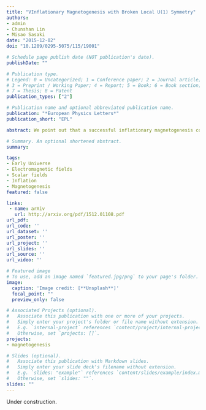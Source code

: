 ```yaml
---
title: "VInflationary Magnetogenesis with Broken Local U(1) Symmetry"
authors:
- admin
- Chunshan Lin
- Misao Sasaki
date: "2015-12-02"
doi: "10.1209/0295-5075/115/19001"

# Schedule page publish date (NOT publication's date).
publishDate: ""

# Publication type.
# Legend: 0 = Uncategorized; 1 = Conference paper; 2 = Journal article;
# 3 = Preprint / Working Paper; 4 = Report; 5 = Book; 6 = Book section;
# 7 = Thesis; 8 = Patent
publication_types: ["2"]

# Publication name and optional abbreviated publication name.
publication: "*European Physics Letters*"
publication_short: "EPL"

abstract: We point out that a successful inflationary magnetogenesis could be realised if we break the local U(1) gauge symmetry during inflation. The effective electric charge is fixed as a fundamental constant, which allows us to obtain an almost scale-invariant magnetic spectrum avoiding both the strong coupling and back reaction problems. We examine the corrections to the primordial curvature perturbation due to these stochastic electromagnetic fields and find that, at both linear and non-linear orders, the contributions from the electromagnetic field are negligible compared to those created from vacuum fluctuations. Finally, the U(1) gauge symmetry is restored at the end of inflation.

# Summary. An optional shortened abstract.
summary: 

tags:
- Early Universe
- Electromagnetic fields
- Scalar fields
- Inflation
- Magnetogenesis
featured: false

links:
 - name: arXiv
   url: http://arxiv.org/pdf/1512.01108.pdf
url_pdf: 
url_code: ''
url_dataset: ''
url_poster: ''
url_project: ''
url_slides: ''
url_source: ''
url_video: ''

# Featured image
# To use, add an image named `featured.jpg/png` to your page's folder. 
image:
  caption: 'Image credit: [**Unsplash**]'
  focal_point: ""
  preview_only: false

# Associated Projects (optional).
#   Associate this publication with one or more of your projects.
#   Simply enter your project's folder or file name without extension.
#   E.g. `internal-project` references `content/project/internal-project/index.md`.
#   Otherwise, set `projects: []`.
projects:
- magnetogenesis

# Slides (optional).
#   Associate this publication with Markdown slides.
#   Simply enter your slide deck's filename without extension.
#   E.g. `slides: "example"` references `content/slides/example/index.md`.
#   Otherwise, set `slides: ""`.
slides: ""
---
```

Under construction.